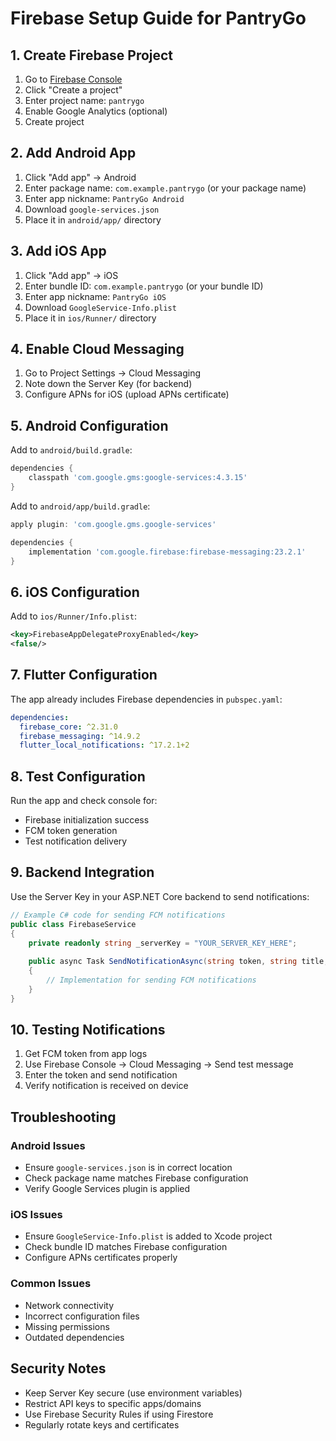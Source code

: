 # Firebase Setup Guide for PantryGo

## 1. Create Firebase Project

1. Go to [Firebase Console](https://console.firebase.google.com/)
2. Click "Create a project"
3. Enter project name: `pantrygo`
4. Enable Google Analytics (optional)
5. Create project

## 2. Add Android App

1. Click "Add app" → Android
2. Enter package name: `com.example.pantrygo` (or your package name)
3. Enter app nickname: `PantryGo Android`
4. Download `google-services.json`
5. Place it in `android/app/` directory

## 3. Add iOS App

1. Click "Add app" → iOS
2. Enter bundle ID: `com.example.pantrygo` (or your bundle ID)
3. Enter app nickname: `PantryGo iOS`
4. Download `GoogleService-Info.plist`
5. Place it in `ios/Runner/` directory

## 4. Enable Cloud Messaging

1. Go to Project Settings → Cloud Messaging
2. Note down the Server Key (for backend)
3. Configure APNs for iOS (upload APNs certificate)

## 5. Android Configuration

Add to `android/build.gradle`:
```gradle
dependencies {
    classpath 'com.google.gms:google-services:4.3.15'
}
```

Add to `android/app/build.gradle`:
```gradle
apply plugin: 'com.google.gms.google-services'

dependencies {
    implementation 'com.google.firebase:firebase-messaging:23.2.1'
}
```

## 6. iOS Configuration

Add to `ios/Runner/Info.plist`:
```xml
<key>FirebaseAppDelegateProxyEnabled</key>
<false/>
```

## 7. Flutter Configuration

The app already includes Firebase dependencies in `pubspec.yaml`:
```yaml
dependencies:
  firebase_core: ^2.31.0
  firebase_messaging: ^14.9.2
  flutter_local_notifications: ^17.2.1+2
```

## 8. Test Configuration

Run the app and check console for:
- Firebase initialization success
- FCM token generation
- Test notification delivery

## 9. Backend Integration

Use the Server Key in your ASP.NET Core backend to send notifications:

```csharp
// Example C# code for sending FCM notifications
public class FirebaseService
{
    private readonly string _serverKey = "YOUR_SERVER_KEY_HERE";
    
    public async Task SendNotificationAsync(string token, string title, string body)
    {
        // Implementation for sending FCM notifications
    }
}
```

## 10. Testing Notifications

1. Get FCM token from app logs
2. Use Firebase Console → Cloud Messaging → Send test message
3. Enter the token and send notification
4. Verify notification is received on device

## Troubleshooting

### Android Issues
- Ensure `google-services.json` is in correct location
- Check package name matches Firebase configuration
- Verify Google Services plugin is applied

### iOS Issues
- Ensure `GoogleService-Info.plist` is added to Xcode project
- Check bundle ID matches Firebase configuration
- Configure APNs certificates properly

### Common Issues
- Network connectivity
- Incorrect configuration files
- Missing permissions
- Outdated dependencies

## Security Notes

- Keep Server Key secure (use environment variables)
- Restrict API keys to specific apps/domains
- Use Firebase Security Rules if using Firestore
- Regularly rotate keys and certificates
